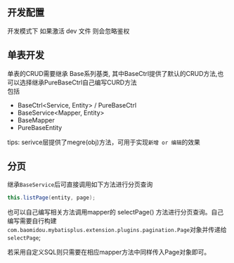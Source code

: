 ## 开发配置
开发模式下 如果激活 dev 文件 则会忽略鉴权

## 单表开发
单表的CRUD需要继承 Base系列基类, 其中BaseCtrl提供了默认的CRUD方法,也可以选择继承PureBaseCtrl自己编写CURD方法   
包括   
- BaseCtrl<Service, Entity> / PureBaseCtrl<Service>  
- BaseService<Mapper, Entity>   
- BaseMapper<Entity>  
- PureBaseEntity 

tips: serivce层提供了megre(obj)方法，可用于实现` 新增 or 编辑 `的效果
## 分页
继承`BaseService`后可直接调用如下方法进行分页查询
```java
this.listPage(entity, page);
```
也可以自己编写相关方法调用mapper的 selectPage() 方法进行分页查询。自己编写需要自行构建
`com.baomidou.mybatisplus.extension.plugins.pagination.Page`对象并传递给`selectPage`;

若采用自定义SQL则只需要在相应mapper方法中同样传入Page对象即可。
